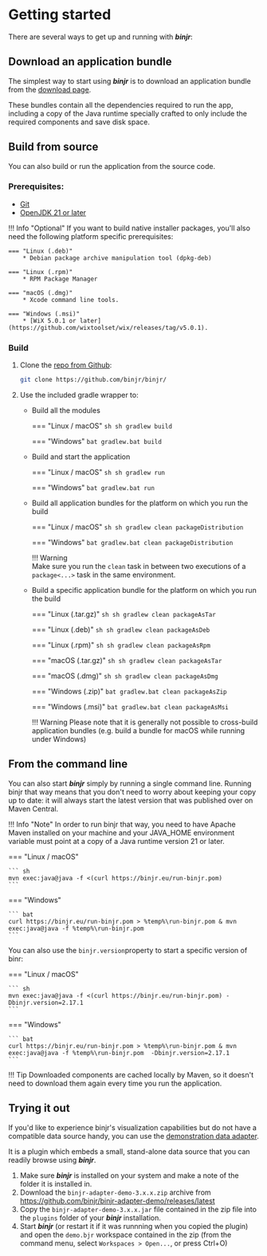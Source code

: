 # Getting started

There are several ways to get up and running with ***binjr***:

## Download an application bundle

The simplest way to start using ***binjr*** is to download an application bundle from the [download page](../../download/latest_release/).

These bundles contain all the dependencies required to run the app, including a copy of the Java runtime specially
crafted to only include the required components and save disk space.

## Build from source

You can also build or run the application from the source code.

### Prerequisites:

* [Git](https://git-scm.com/open)
* [OpenJDK 21 or later](https://adoptium.net/marketplace/)

!!! Info "Optional"
    If you want to build native installer packages, you'll also need the following platform specific prerequisites: 
    
    === "Linux (.deb)"
        * Debian package archive manipulation tool (dpkg-deb)
    
    === "Linux (.rpm)"
        * RPM Package Manager
        
    === "macOS (.dmg)"
        * Xcode command line tools.
    
    === "Windows (.msi)"
        * [WiX 5.0.1 or later](https://github.com/wixtoolset/wix/releases/tag/v5.0.1).


### Build

1. Clone the [repo from Github](https://github.com/binjr/binjr/): 
    ``` sh
    git clone https://github.com/binjr/binjr/
    ```
   
2. Use the included gradle wrapper to:

    - Build all the modules
    
        === "Linux / macOS"
            ``` sh
            sh gradlew build
            ```
          
        === "Windows"
            ``` bat
            gradlew.bat build
            ```
   
    - Build and start the application   
      
        === "Linux / macOS"
            ``` sh
            sh gradlew run
            ```
      
        === "Windows"
            ``` bat
            gradlew.bat run
            ```           

    - Build all application bundles for the platform on which you run the build     

        === "Linux / macOS"
            ``` sh
            sh gradlew clean packageDistribution  
            ```

        === "Windows"
            ``` bat
            gradlew.bat clean packageDistribution  
            ```
                   
        !!! Warning  
            Make sure you run the `clean` task in between two executions of a `package<...>`
            task in the same environment.
            
    - Build a specific application bundle for the platform on which you run the build
    
        === "Linux (.tar.gz)"
            ``` sh
            sh gradlew clean packageAsTar  
            ```
    
        === "Linux (.deb)"
            ``` sh
            sh gradlew clean packageAsDeb  
            ```
    
        === "Linux (.rpm)"
            ``` sh
            sh gradlew clean packageAsRpm  
            ```
    
        === "macOS (.tar.gz)"
            ``` sh
            sh gradlew clean packageAsTar  
            ```
    
        === "macOS (.dmg)"
            ``` sh
            sh gradlew clean packageAsDmg  
            ```
    
        === "Windows (.zip)"
            ``` bat
            gradlew.bat clean packageAsZip  
            ```
    
        === "Windows (.msi)"
            ``` bat
            gradlew.bat clean packageAsMsi  
            ```
          
        !!! Warning
            Please note that it is generally not possible to cross-build application bundles (e.g. build a bundle for
            macOS while running under Windows)  

## From the command line

You can also start ***binjr*** simply by running a single command line. Running binjr that way means that you don't
need to worry about keeping your copy up to date: it will always start the latest version that was published over
on Maven Central.

!!! Info "Note"
    In order to run binjr that way, you need to have Apache Maven installed on your machine and your JAVA_HOME
    environment variable must point at a copy of a Java runtime version 21 or later.


=== "Linux / macOS"

    ``` sh
    mvn exec:java@java -f <(curl https://binjr.eu/run-binjr.pom)
    ```

=== "Windows"

    ``` bat
    curl https://binjr.eu/run-binjr.pom > %temp%\run-binjr.pom & mvn exec:java@java -f %temp%\run-binjr.pom
    ```

You can also use the `binjr.version`property to start a specific version of binr:

=== "Linux / macOS"

    ``` sh
    mvn exec:java@java -f <(curl https://binjr.eu/run-binjr.pom) -Dbinjr.version=2.17.1
    ```

=== "Windows"

    ``` bat
    curl https://binjr.eu/run-binjr.pom > %temp%\run-binjr.pom & mvn exec:java@java -f %temp%\run-binjr.pom  -Dbinjr.version=2.17.1
    ```

!!! Tip
    Downloaded components are cached locally by Maven, so it doesn't need to download them again every time you run the application.

## Trying it out

If you'd like to experience binjr's visualization capabilities but do not have a compatible data source handy, you can use
the [demonstration data adapter](https://github.com/binjr/binjr-adapter-demo).

It is a plugin which embeds a small, stand-alone data source that you can readily browse using ***binjr***.

1. Make sure ***binjr*** is installed on your system and make a note of the folder it is installed in.
2. Download the `binjr-adapter-demo-3.x.x.zip` archive from https://github.com/binjr/binjr-adapter-demo/releases/latest
3. Copy the `binjr-adapter-demo-3.x.x.jar` file contained in the zip file into the `plugins` folder of your
   ***binjr*** installation.
4. Start ***binjr*** (or restart it if it was runnning when you copied the plugin) and open the `demo.bjr`
   workspace contained in the zip (from the command menu, select `Workspaces > Open...`, or press Ctrl+O)

